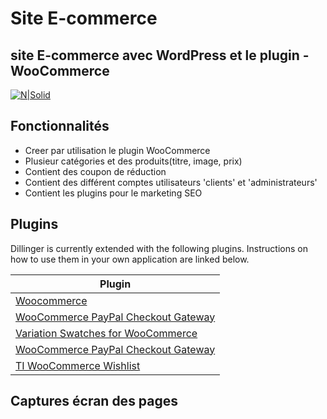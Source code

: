 # Site E-commerce

## site E-commerce avec WordPress et le plugin -WooCommerce


[![N|Solid](https://external-content.duckduckgo.com/iu/?u=https%3A%2F%2Ftse1.mm.bing.net%2Fth%3Fid%3DOIP.UqeODkflGnYH7IAtL-Wi6QHaC5%26pid%3DApi&f=1)](https://wordpress.org)


## Fonctionnalités

- Creer par utilisation le plugin WooCommerce
- Plusieur catégories et des produits(titre, image, prix)
- Contient des coupon de réduction
- Contient des différent comptes utilisateurs 'clients' et 'administrateurs'
-  Contient les  plugins pour le marketing SEO






## Plugins

Dillinger is currently extended with the following plugins.
Instructions on how to use them in your own application are linked below.

| Plugin | 
| ------ | 
| [Woocommerce](https://woocommerce.com/) 
|[ WooCommerce PayPal Checkout Gateway](https://wordpress.org/plugins/woocommerce-gateway-paypal-express-checkout)|
|[Variation Swatches for WooCommerce](https://wordpress.org/plugins/woo-variation-swatches/) | 
| [ WooCommerce PayPal Checkout Gateway](https://wordpress.org/plugins/woocommerce-gateway-paypal-express-checkout) |
| [TI WooCommerce Wishlist](https://wordpress.org/plugins/ti-woocommerce-wishlist/) |

## Captures écran des pages



